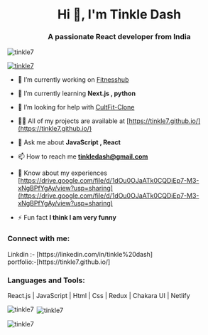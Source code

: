 <h1 align="center">Hi 👋, I'm Tinkle Dash</h1>
<h3 align="center">A passionate React developer from India</h3>

<p align="left"> <img src="https://komarev.com/ghpvc/?username=tinkle7&label=Profile%20views&color=0e75b6&style=flat" alt="tinkle7" /> </p>

<p align="left"> <a href="https://github.com/ryo-ma/github-profile-trophy"><img src="https://github-profile-trophy.vercel.app/?username=tinkle7" alt="tinkle7" /></a> </p>

- 🔭 I’m currently working on [Fitnesshub](https://github.com/srinetanuj/hissing-wrench-7979.git)

- 🌱 I’m currently learning **Next.js , python**

- 🤝 I’m looking for help with [CultFit-Clone](https://github.com/Sanket01Hiremath/CultFit-Clone.git)

- 👨‍💻 All of my projects are available at [https://tinkle7.github.io/](https://tinkle7.github.io/)

- 💬 Ask me about **JavaScript , React**

- 📫 How to reach me **tinkledash@gmail.com**

- 📄 Know about my experiences [https://drive.google.com/file/d/1dOu0OJaATk0CQDiEp7-M3-xNgBPfYgAy/view?usp=sharing](https://drive.google.com/file/d/1dOu0OJaATk0CQDiEp7-M3-xNgBPfYgAy/view?usp=sharing)

- ⚡ Fun fact **I think I am very funny**

<h3 align="left">Connect with me:</h3>
Linkdin :- [https://linkedin.com/in/tinkle%20dash]
<br/>
portfolio:-[https://tinkle7.github.io/]

<h3 align="left">Languages and Tools:</h3>
React.js | JavaScript | Html | Css | Redux | Chakara UI | Netlify

<p><img align="left" src="https://github-readme-stats.vercel.app/api/top-langs?username=tinkle7&show_icons=true&locale=en&layout=compact" alt="tinkle7" /></p>

<p>&nbsp;<img align="center" src="https://github-readme-stats.vercel.app/api?username=tinkle7&show_icons=true&locale=en" alt="tinkle7" /></p>

<p><img align="center" src="https://github-readme-streak-stats.herokuapp.com/?user=tinkle7&" alt="tinkle7" /></p>
